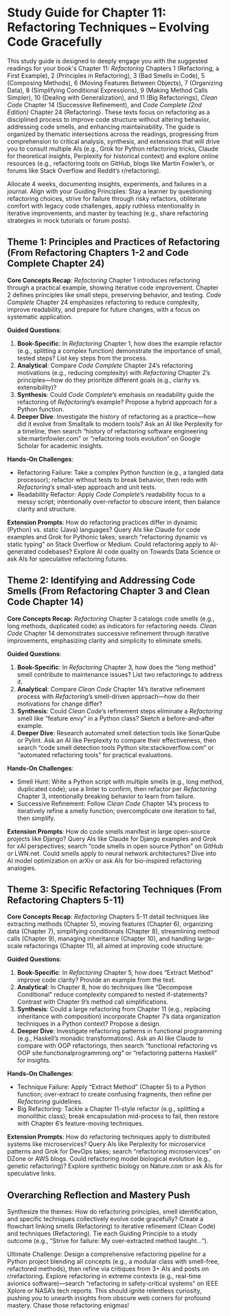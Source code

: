 # Study Guide for Chapter 11: Refactoring Techniques – Evolving Code Gracefully

This study guide is designed to deeply engage you with the suggested readings for your book's Chapter 11: *Refactoring* Chapters 1 (Refactoring, a First Example), 2 (Principles in Refactoring), 3 (Bad Smells in Code), 5 (Composing Methods), 6 (Moving Features Between Objects), 7 (Organizing Data), 8 (Simplifying Conditional Expressions), 9 (Making Method Calls Simpler), 10 (Dealing with Generalization), and 11 (Big Refactorings), *Clean Code* Chapter 14 (Successive Refinement), and *Code Complete (2nd Edition)* Chapter 24 (Refactoring). These texts focus on refactoring as a disciplined process to improve code structure without altering behavior, addressing code smells, and enhancing maintainability. The guide is organized by thematic intersections across the readings, progressing from comprehension to critical analysis, synthesis, and extensions that will drive you to consult multiple AIs (e.g., Grok for Python refactoring tricks, Claude for theoretical insights, Perplexity for historical context) and explore online resources (e.g., refactoring tools on GitHub, blogs like Martin Fowler’s, or forums like Stack Overflow and Reddit’s r/refactoring). 

Allocate 4 weeks, documenting insights, experiments, and failures in a journal. Align with your Guiding Principles: Stay a learner by questioning refactoring choices, strive for failure through risky refactors, obliterate comfort with legacy code challenges, apply ruthless intentionality in iterative improvements, and master by teaching (e.g., share refactoring strategies in mock tutorials or forum posts).

## Theme 1: Principles and Practices of Refactoring (From Refactoring Chapters 1-2 and Code Complete Chapter 24)

**Core Concepts Recap**: *Refactoring* Chapter 1 introduces refactoring through a practical example, showing iterative code improvement. Chapter 2 defines principles like small steps, preserving behavior, and testing. *Code Complete* Chapter 24 emphasizes refactoring to reduce complexity, improve readability, and prepare for future changes, with a focus on systematic application.

**Guided Questions**:
1. **Book-Specific**: In *Refactoring* Chapter 1, how does the example refactor (e.g., splitting a complex function) demonstrate the importance of small, tested steps? List key steps from the process.
2. **Analytical**: Compare *Code Complete* Chapter 24’s refactoring motivations (e.g., reducing complexity) with *Refactoring* Chapter 2’s principles—how do they prioritize different goals (e.g., clarity vs. extensibility)?
3. **Synthesis**: Could *Code Complete*’s emphasis on readability guide the refactoring of *Refactoring*’s example? Propose a hybrid approach for a Python function.
4. **Deeper Dive**: Investigate the history of refactoring as a practice—how did it evolve from Smalltalk to modern tools? Ask an AI like Perplexity for a timeline, then search “history of refactoring software engineering site:martinfowler.com” or “refactoring tools evolution” on Google Scholar for academic insights.

**Hands-On Challenges**:
- Refactoring Failure: Take a complex Python function (e.g., a tangled data processor); refactor without tests to break behavior, then redo with *Refactoring*’s small-step approach and unit tests.
- Readability Refactor: Apply *Code Complete*’s readability focus to a messy script; intentionally over-refactor to obscure intent, then balance clarity and structure.

**Extension Prompts**: How do refactoring practices differ in dynamic (Python) vs. static (Java) languages? Query AIs like Claude for code examples and Grok for Pythonic takes; search “refactoring dynamic vs static typing” on Stack Overflow or Medium. Could refactoring apply to AI-generated codebases? Explore AI code quality on Towards Data Science or ask AIs for speculative refactoring futures.

## Theme 2: Identifying and Addressing Code Smells (From Refactoring Chapter 3 and Clean Code Chapter 14)

**Core Concepts Recap**: *Refactoring* Chapter 3 catalogs code smells (e.g., long methods, duplicated code) as indicators for refactoring needs. *Clean Code* Chapter 14 demonstrates successive refinement through iterative improvements, emphasizing clarity and simplicity to eliminate smells.

**Guided Questions**:
1. **Book-Specific**: In *Refactoring* Chapter 3, how does the “long method” smell contribute to maintenance issues? List two refactorings to address it.
2. **Analytical**: Compare *Clean Code* Chapter 14’s iterative refinement process with *Refactoring*’s smell-driven approach—how do their motivations for change differ?
3. **Synthesis**: Could *Clean Code*’s refinement steps eliminate a *Refactoring* smell like “feature envy” in a Python class? Sketch a before-and-after example.
4. **Deeper Dive**: Research automated smell detection tools like SonarQube or Pylint. Ask an AI like Perplexity to compare their effectiveness, then search “code smell detection tools Python site:stackoverflow.com” or “automated refactoring tools” for practical evaluations.

**Hands-On Challenges**:
- Smell Hunt: Write a Python script with multiple smells (e.g., long method, duplicated code); use a linter to confirm, then refactor per *Refactoring* Chapter 3, intentionally breaking behavior to learn from failure.
- Successive Refinement: Follow *Clean Code* Chapter 14’s process to iteratively refine a smelly function; overcomplicate one iteration to fail, then simplify.

**Extension Prompts**: How do code smells manifest in large open-source projects like Django? Query AIs like Claude for Django examples and Grok for xAI perspectives; search “code smells in open source Python” on GitHub or LWN.net. Could smells apply to neural network architectures? Dive into AI model optimization on arXiv or ask AIs for bio-inspired refactoring analogies.

## Theme 3: Specific Refactoring Techniques (From Refactoring Chapters 5-11)

**Core Concepts Recap**: *Refactoring* Chapters 5-11 detail techniques like extracting methods (Chapter 5), moving features (Chapter 6), organizing data (Chapter 7), simplifying conditionals (Chapter 8), streamlining method calls (Chapter 9), managing inheritance (Chapter 10), and handling large-scale refactorings (Chapter 11), all aimed at improving code structure.

**Guided Questions**:
1. **Book-Specific**: In *Refactoring* Chapter 5, how does “Extract Method” improve code clarity? Provide an example from the text.
2. **Analytical**: In Chapter 8, how do techniques like “Decompose Conditional” reduce complexity compared to nested if-statements? Contrast with Chapter 9’s method call simplifications.
3. **Synthesis**: Could a large refactoring from Chapter 11 (e.g., replacing inheritance with composition) incorporate Chapter 7’s data organization techniques in a Python context? Propose a design.
4. **Deeper Dive**: Investigate refactoring patterns in functional programming (e.g., Haskell’s monadic transformations). Ask an AI like Claude to compare with OOP refactorings, then search “functional refactoring vs OOP site:functionalprogramming.org” or “refactoring patterns Haskell” for insights.

**Hands-On Challenges**:
- Technique Failure: Apply “Extract Method” (Chapter 5) to a Python function; over-extract to create confusing fragments, then refine per *Refactoring* guidelines.
- Big Refactoring: Tackle a Chapter 11-style refactor (e.g., splitting a monolithic class); break encapsulation mid-process to fail, then restore with Chapter 6’s feature-moving techniques.

**Extension Prompts**: How do refactoring techniques apply to distributed systems like microservices? Query AIs like Perplexity for microservice patterns and Grok for DevOps takes; search “refactoring microservices” on DZone or AWS blogs. Could refactoring model biological evolution (e.g., genetic refactoring)? Explore synthetic biology on Nature.com or ask AIs for speculative links.

## Overarching Reflection and Mastery Push

Synthesize the themes: How do refactoring principles, smell identification, and specific techniques collectively evolve code gracefully? Create a flowchart linking smells (Refactoring) to iterative refinement (Clean Code) and techniques (Refactoring). Tie each Guiding Principle to a study outcome (e.g., “Strive for failure: My over-extracted method taught…”).

Ultimate Challenge: Design a comprehensive refactoring pipeline for a Python project blending all concepts (e.g., a modular class with smell-free, refactored methods), then refine via critiques from 3+ AIs and posts on r/refactoring. Explore refactoring in extreme contexts (e.g., real-time avionics software)—search “refactoring in safety-critical systems” on IEEE Xplore or NASA’s tech reports. This should ignite relentless curiosity, pushing you to unearth insights from obscure web corners for profound mastery. Chase those refactoring enigmas!